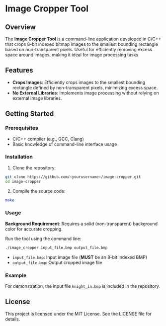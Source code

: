 # Image Cropper Tool

## Overview
The **Image Cropper Tool** is a command-line application developed in C/C++ that crops 8-bit indexed bitmap images to the smallest bounding rectangle based on non-transparent pixels. Useful for efficiently removing excess space around images, making it ideal for image processing tasks.

## Features
- **Crops Images**: Efficiently crops images to the smallest bounding rectangle defined by non-transparent pixels, minimizing excess space.
- **No External Libraries**: Implements image processing without relying on external image libraries.

## Getting Started

### Prerequisites
- C/C++ compiler (e.g., GCC, Clang)
- Basic knowledge of command-line interface usage

### Installation
1. Clone the repository:
```bash
git clone https://github.com/<yourusername>/image-cropper.git
cd image-cropper
```
2. Compile the source code:
```bash
make
```

### Usage
**Background Requirement**: Requires a solid (non-transparent) background color for accurate cropping.

Run the tool using the command line:
```bash
./image_cropper input_file.bmp output_file.bmp
```
- `input_file.bmp`: Input image file (**MUST** be an 8-bit indexed BMP)
- `output_file.bmp`: Output cropped image file

### Example
For demonstration, the input file `knight_in.bmp` is included in the repository.

## License
This project is licensed under the MIT License. See the LICENSE file for details.